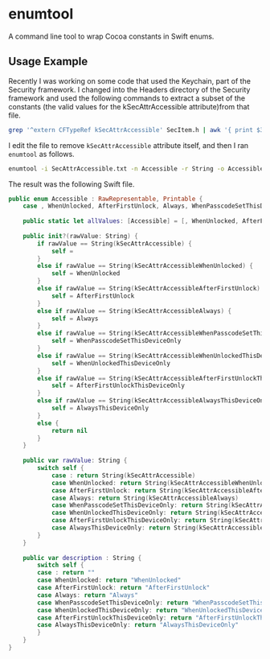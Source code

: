 # enumtool

A command line tool to wrap Cocoa constants in Swift enums.

## Usage Example

Recently I was working on some code that used the Keychain, part of the Security framework. I changed into the Headers directory of the Security framework and used the following commands to extract a subset of the constants (the valid values for the kSecAttrAccessible attribute)from that file.

```bash
grep '^extern CFTypeRef kSecAttrAccessible' SecItem.h | awk '{ print $3; }' > ~/Documents/src/enumtool/demo/SecAttrAcessible.txt
```

I edit the file to remove `kSecAttrAccessible` attribute itself, and then I ran `enumtool` as follows.

```bash
enumtool -i SecAttrAccessible.txt -n Accessible -r String -o Accessible.swift
```

The result was the following Swift file.

```swift
public enum Accessible : RawRepresentable, Printable {
	case , WhenUnlocked, AfterFirstUnlock, Always, WhenPasscodeSetThisDeviceOnly, WhenUnlockedThisDeviceOnly, AfterFirstUnlockThisDeviceOnly, AlwaysThisDeviceOnly
	
	public static let allValues: [Accessible] = [, WhenUnlocked, AfterFirstUnlock, Always, WhenPasscodeSetThisDeviceOnly, WhenUnlockedThisDeviceOnly, AfterFirstUnlockThisDeviceOnly, AlwaysThisDeviceOnly]
	
	public init?(rawValue: String) {
		if rawValue == String(kSecAttrAccessible) {
			self = 
		}
		else if rawValue == String(kSecAttrAccessibleWhenUnlocked) {
			self = WhenUnlocked
		}
		else if rawValue == String(kSecAttrAccessibleAfterFirstUnlock) {
			self = AfterFirstUnlock
		}
		else if rawValue == String(kSecAttrAccessibleAlways) {
			self = Always
		}
		else if rawValue == String(kSecAttrAccessibleWhenPasscodeSetThisDeviceOnly) {
			self = WhenPasscodeSetThisDeviceOnly
		}
		else if rawValue == String(kSecAttrAccessibleWhenUnlockedThisDeviceOnly) {
			self = WhenUnlockedThisDeviceOnly
		}
		else if rawValue == String(kSecAttrAccessibleAfterFirstUnlockThisDeviceOnly) {
			self = AfterFirstUnlockThisDeviceOnly
		}
		else if rawValue == String(kSecAttrAccessibleAlwaysThisDeviceOnly) {
			self = AlwaysThisDeviceOnly
		}
		else {
			return nil
		}
	}
	
	public var rawValue: String {
		switch self {
			case : return String(kSecAttrAccessible)
			case WhenUnlocked: return String(kSecAttrAccessibleWhenUnlocked)
			case AfterFirstUnlock: return String(kSecAttrAccessibleAfterFirstUnlock)
			case Always: return String(kSecAttrAccessibleAlways)
			case WhenPasscodeSetThisDeviceOnly: return String(kSecAttrAccessibleWhenPasscodeSetThisDeviceOnly)
			case WhenUnlockedThisDeviceOnly: return String(kSecAttrAccessibleWhenUnlockedThisDeviceOnly)
			case AfterFirstUnlockThisDeviceOnly: return String(kSecAttrAccessibleAfterFirstUnlockThisDeviceOnly)
			case AlwaysThisDeviceOnly: return String(kSecAttrAccessibleAlwaysThisDeviceOnly)
		}
	}
	
	public var description : String {
		switch self {
		case : return ""
		case WhenUnlocked: return "WhenUnlocked"
		case AfterFirstUnlock: return "AfterFirstUnlock"
		case Always: return "Always"
		case WhenPasscodeSetThisDeviceOnly: return "WhenPasscodeSetThisDeviceOnly"
		case WhenUnlockedThisDeviceOnly: return "WhenUnlockedThisDeviceOnly"
		case AfterFirstUnlockThisDeviceOnly: return "AfterFirstUnlockThisDeviceOnly"
		case AlwaysThisDeviceOnly: return "AlwaysThisDeviceOnly"
		}
	}
}

```

